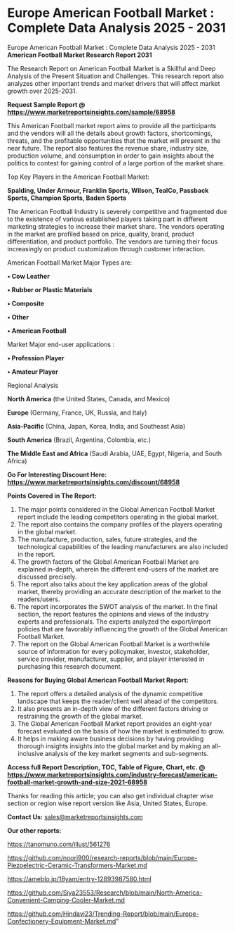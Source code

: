 # Europe American Football Market : Complete Data Analysis 2025 - 2031
 Europe American Football Market : Complete Data Analysis 2025 - 2031
<strong>American Football Market Research Report 2031</strong>

The Research Report on American Football Market is a Skillful and Deep Analysis of the Present Situation and Challenges. This research report also analyzes other important trends and market drivers that will affect market growth over 2025-2031.

<strong>Request Sample Report @ <a href=https://www.marketreportsinsights.com/sample/68958>https://www.marketreportsinsights.com/sample/68958</a></strong>

This American Football market report aims to provide all the participants and the vendors will all the details about growth factors, shortcomings, threats, and the profitable opportunities that the market will present in the near future. The report also features the revenue share, industry size, production volume, and consumption in order to gain insights about the politics to contest for gaining control of a large portion of the market share.

Top Key Players in the American Football Market:

<strong>Spalding, Under Armour, Franklin Sports, Wilson, TealCo, Passback Sports, Champion Sports, Baden Sports</strong>

The American Football Industry is severely competitive and fragmented due to the existence of various established players taking part in different marketing strategies to increase their market share. The vendors operating in the market are profiled based on price, quality, brand, product differentiation, and product portfolio. The vendors are turning their focus increasingly on product customization through customer interaction.

American Football Market Major Types are:

<strong>• Cow Leather

• Rubber or Plastic Materials

• Composite

• Other

• American Football</strong>

Market Major end-user applications :

<strong>• Profession Player

• Amateur Player</strong>

Regional Analysis

</u><strong><b>North America</b></strong> (the United States, Canada, and Mexico)

<strong><b>Europe </b></strong>(Germany, France, UK, Russia, and Italy)

<strong><b>Asia-Pacific</b></strong> (China, Japan, Korea, India, and Southeast Asia)

<strong><b>South America</b></strong> (Brazil, Argentina, Colombia, etc.)

<strong><b>The Middle East and Africa</b></strong> (Saudi Arabia, UAE, Egypt, Nigeria, and South Africa)

<strong>Go For Interesting Discount Here: <a href=https://www.marketreportsinsights.com/discount/68958>https://www.marketreportsinsights.com/discount/68958</a></strong>

<strong>Points Covered in The Report:</strong>
<ol>
  <li>The major points considered in the Global American Football Market report include the leading competitors operating in the global market.</li>
  <li>The report also contains the company profiles of the players operating in the global market.</li>
  <li>The manufacture, production, sales, future strategies, and the technological capabilities of the leading manufacturers are also included in the report.</li>
  <li>The growth factors of the Global American Football Market are explained in-depth, wherein the different end-users of the market are discussed precisely.</li>
  <li>The report also talks about the key application areas of the global market, thereby providing an accurate description of the market to the readers/users.</li>
  <li>The report incorporates the SWOT analysis of the market. In the final section, the report features the opinions and views of the industry experts and professionals. The experts analyzed the export/import policies that are favorably influencing the growth of the Global American Football Market.</li>
  <li>The report on the Global American Football Market is a worthwhile source of information for every policymaker, investor, stakeholder, service provider, manufacturer, supplier, and player interested in purchasing this research document.</li>
</ol>
<strong>Reasons for Buying Global American Football Market Report:</strong>

<ol>
  <li>The report offers a detailed analysis of the dynamic competitive landscape that keeps the reader/client well ahead of the competitors.</li>
  <li>It also presents an in-depth view of the different factors driving or restraining the growth of the global market.</li>
  <li>The Global American Football Market report provides an eight-year forecast evaluated on the basis of how the market is estimated to grow.</li>
  <li>It helps in making aware business decisions by having providing thorough insights insights into the global market and by making an all-inclusive analysis of the key market segments and sub-segments.</li>
</ol>
<strong>Access full Report Description, TOC, Table of Figure, Chart, etc. @ <a href=https://www.marketreportsinsights.com/industry-forecast/american-football-market-growth-and-size-2021-68958>https://www.marketreportsinsights.com/industry-forecast/american-football-market-growth-and-size-2021-68958</a></strong>


Thanks for reading this article; you can also get individual chapter wise section or region wise report version like Asia, United States, Europe.

<strong>Contact Us:</strong>
sales@marketreportsinsights.com

<strong>Our other reports:</strong>

<a href=https://tanomuno.com/illust/561276>https://tanomuno.com/illust/561276</a>

<a href=https://github.com/noori900/research-reports/blob/main/Europe-Piezoelectric-Ceramic-Transformers-Market.md>https://github.com/noori900/research-reports/blob/main/Europe-Piezoelectric-Ceramic-Transformers-Market.md</a>

<a href=https://ameblo.jp/18yam/entry-12893987580.html>https://ameblo.jp/18yam/entry-12893987580.html</a>

<a href=https://github.com/Siya23553/Research/blob/main/North-America-Convenient-Camping-Cooler-Market.md>https://github.com/Siya23553/Research/blob/main/North-America-Convenient-Camping-Cooler-Market.md</a>

<a href=https://github.com/Hindavi23/Trending-Report/blob/main/Europe-Confectionery-Equipment-Market.md>https://github.com/Hindavi23/Trending-Report/blob/main/Europe-Confectionery-Equipment-Market.md</a>"
